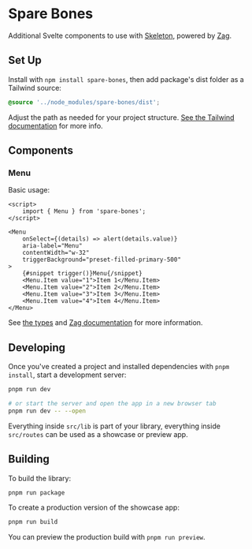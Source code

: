 # Spare Bones

Additional Svelte components to use with [Skeleton](https://skeleton.dev), powered by [Zag](https://zagjs.com).

## Set Up

Install with `npm install spare-bones`, then add package's dist folder as a Tailwind source:

```css
@source '../node_modules/spare-bones/dist';
```

Adjust the path as needed for your project structure. [See the Tailwind documentation](https://tailwindcss.com/docs/detecting-classes-in-source-files#explicitly-registering-sources) for more info.

## Components

### Menu

Basic usage:

```svelte
<script>
	import { Menu } from 'spare-bones';
</script>

<Menu
	onSelect={(details) => alert(details.value)}
	aria-label="Menu"
	contentWidth="w-32"
	triggerBackground="preset-filled-primary-500"
>
	{#snippet trigger()}Menu{/snippet}
	<Menu.Item value="1">Item 1</Menu.Item>
	<Menu.Item value="2">Item 2</Menu.Item>
	<Menu.Item value="3">Item 3</Menu.Item>
	<Menu.Item value="4">Item 4</Menu.Item>
</Menu>
```

See [the types](https://github.com/oatmealproblem/spare-bones/blob/main/src/lib/components/Menu/types.ts) and [Zag documentation](https://zagjs.com/components/svelte/menu) for more information.

## Developing

Once you've created a project and installed dependencies with `pnpm install`, start a development server:

```bash
pnpm run dev

# or start the server and open the app in a new browser tab
pnpm run dev -- --open
```

Everything inside `src/lib` is part of your library, everything inside `src/routes` can be used as a showcase or preview app.

## Building

To build the library:

```bash
pnpm run package
```

To create a production version of the showcase app:

```bash
pnpm run build
```

You can preview the production build with `pnpm run preview`.
